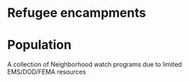 # Refugee encampments

# Population

A collection of Neighborhood watch programs due to limited EMS/DOD/FEMA resources